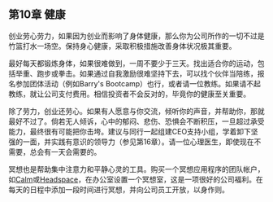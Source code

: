 ## 第10章 健康
创业劳心劳力，如果因为创业而影响了身体健康，那么你为公司所作的一切不过是竹篮打水一场空。保持身心健康，采取积极措施改善身体状况极其重要。

最好每天都锻炼身体，如果很难做到，一周不要少于三天。找出适合你的运动，包括举重、跑步或拳击。如果通过自我激励很难坚持下去，可以找个伙伴当陪练，报名参加团体活动（例如Barry's Bootcamp）也行，或者请一位教练。如果请不起教练，就让公司支付费用。相信投资者不会反对的，毕竟你的健康至关重要。

除了劳力，创业还劳心。如果有人愿意与你交流，倾听你的声音，并帮助你，那就最好不过了。倘若无人倾诉，心中的郁闷、悲伤、恐惧会不断积压，一旦超过承受能力，最终很有可能把你击垮。建议与同行一起组建CEO支持小组，学着卸下坚强的一面，并实践有意识的领导力（参见第16章）。请一位心理医生，即使现在不需要，总会有一天会需要的。

冥想也是帮助集中注意力和平静心灵的工具。购买一个冥想应用程序的团队帐户，如[Calm](https://calm.com)或[Headspace](https://headspace.com)，在办公室设置一个冥想室，这是一项很好的公司福利。在每天的日程中添加一段时间进行冥想，并向公司员工开放，以身作则。

